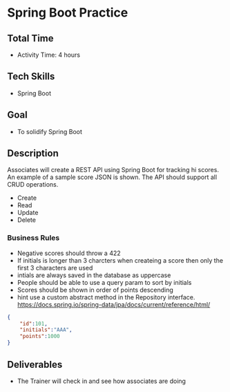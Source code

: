 # Spring Boot Practice

## Total Time 
- Activity Time: 4 hours

## Tech Skills
- Spring Boot

## Goal
- To solidify Spring Boot

## Description
Associates will create a REST API using Spring Boot for tracking hi scores. An example of a sample score JSON is shown.
The API should support all CRUD operations.
- Create
- Read
- Update
- Delete

### Business Rules
- Negative scores should throw a 422
- If initials is longer than 3 charcters when createing a score then only the first 3 characters are used
- intials are always saved in the database as uppercase 
- People should be able to use a query param to sort by initials
- Scores should be shown in order of points descending
-   hint use a custom abstract method in the Repository interface. https://docs.spring.io/spring-data/jpa/docs/current/reference/html/
```JSON
{
    "id":101,
    "initials":"AAA",
    "points":1000
}
```


## Deliverables
- The Trainer will check in and see how associates are doing

